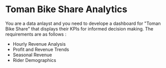 # Toman Bike Share Analytics

You are a data anlayst and you need to develope a dashboard for "Toman Bike Share" that displays their KPIs for informed decision making. The requirements are as follows :

- Hourly Revenue Analysis
- Profit and Revenue Trends
- Seasonal Revenue
- Rider Demographics

